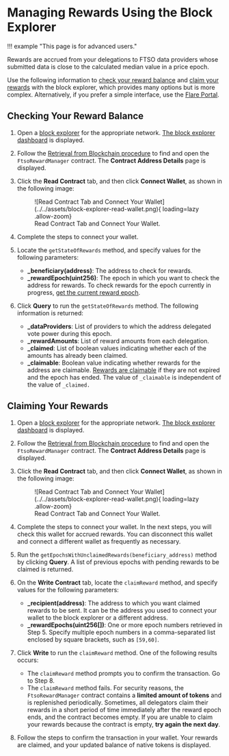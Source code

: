 # Managing Rewards Using the Block Explorer

!!! example "This page is for advanced users."

Rewards are accrued from your delegations to FTSO data providers whose submitted data is close to the calculated median value in a price epoch.

Use the following information to [check your reward balance](#checking-your-reward-balance) and [claim your rewards](#claiming-your-rewards) with the block explorer, which provides many options but is more complex.
Alternatively, if you prefer a simple interface, use the [Flare Portal](https://portal.flare.network/).

## Checking Your Reward Balance

1. Open a [block explorer](./index.md) for the appropriate network.
   [The block explorer dashboard](./user-interface.md) is displayed.
2. Follow the [Retrieval from Blockchain procedure](../../dev/getting-started/contract-addresses.md#retrieval-from-blockchain) to find and open the `FtsoRewardManager` contract.
   The **Contract Address Details** page is displayed.
3. Click the **Read Contract** tab, and then click **Connect Wallet**, as shown in the following image:

    <figure markdown>
    ![Read Contract Tab and Connect Your Wallet](../../assets/block-explorer-read-wallet.png){ loading=lazy .allow-zoom}
    <figcaption>Read Contract Tab and Connect Your Wallet.</figcaption>
    </figure>

4. Complete the steps to connect your wallet.
5. Locate the `getStateOfRewards` method, and specify values for the following parameters:

    * **_beneficiary(address)**: The address to check for rewards.
    * **_rewardEpoch(uint256)**: The epoch in which you want to check the address for rewards. To check rewards for the epoch currently in progress, [get the current reward epoch](./finding-reward-epoch.md).

6. Click **Query** to run the `getStateOfRewards` method.
   The following information is returned:

    * **_dataProviders**: List of providers to which the address delegated vote power during this epoch.
    * **_rewardAmounts**: List of reward amounts from each delegation.
    * **_claimed**: List of boolean values indicating whether each of the amounts has already been claimed.
    * **_claimable**: Boolean value indicating whether rewards for the address are claimable. [Rewards are claimable](../../tech/ftso.md#reward-claiming-procedure) if they are not expired and the epoch has ended. The value of `_claimable` is independent of the value of `_claimed.`

## Claiming Your Rewards

1. Open a [block explorer](./index.md) for the appropriate network.
   [The block explorer dashboard](./user-interface.md) is displayed.
2. Follow the [Retrieval from Blockchain procedure](../../dev/getting-started/contract-addresses.md#retrieval-from-blockchain) to find and open the `FtsoRewardManager` contract.
   The **Contract Address Details** page is displayed.
3. Click the **Read Contract** tab, and then click **Connect Wallet**, as shown in the following image:

    <figure markdown>
    ![Read Contract Tab and Connect Your Wallet](../../assets/block-explorer-read-wallet.png){ loading=lazy .allow-zoom}
    <figcaption>Read Contract Tab and Connect Your Wallet.</figcaption>
    </figure>

4. Complete the steps to connect your wallet.
   In the next steps, you will check this wallet for accrued rewards.
   You can disconnect this wallet and connect a different wallet as frequently as necessary.
5. Run the `getEpochsWithUnclaimedRewards(beneficiary_address)` method by clicking **Query**.
   A list of previous epochs with pending rewards to be claimed is returned.
6. On the **Write Contract** tab, locate the `claimReward` method, and specify values for the following parameters:

    * **_recipient(address)**: The address to which you want claimed rewards to be sent.
    It can be the address you used to connect your wallet to the block explorer or a different address.
    * **_rewardEpochs(uint256[])**: One or more epoch numbers retrieved in Step 5.
    Specify multiple epoch numbers in a comma-separated list enclosed by square brackets, such as `[59,60]`.

7. Click **Write** to run the `claimReward` method. One of the following results occurs:

    * The `claimReward` method prompts you to confirm the transaction.
      Go to Step 8.
    * The `claimReward` method fails. For security reasons, the `FtsoRewardManager` contract       contains a **limited amount of tokens** and is replenished periodically.
    Sometimes, all delegators claim their rewards in a short period of time immediately after the reward epoch ends, and the contract becomes empty.
    If you are unable to claim your rewards because the contract is empty, **try again the next day**.

8. Follow the steps to confirm the transaction in your wallet.
   Your rewards are claimed, and your updated balance of native tokens is displayed.
